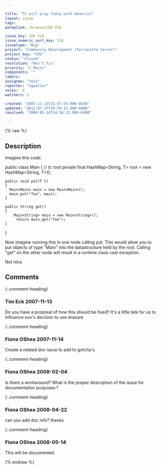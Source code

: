 ```yaml
---

title: "TC will play funny with Generics"
layout: issue
tags: 
permalink: /browse/CDV-516

issue_key: CDV-516
issue_numeric_sort_key: 516
issuetype: "Bug"
project: "Community Development (Terracotta Server)"
project_key: "CDV"
status: "Closed"
resolution: "Won't Fix"
priority: "2 Major"
components: ""
labels: 
assignee: "teck"
reporter: "tgautier"
votes:  0
watchers: 1

created: "2007-11-13T15:47:59.000-0500"
updated: "2012-07-27T19:59:13.000-0400"
resolved: "2008-05-14T14:58:33.000-0400"

---
```




{% raw %}



## Description

<div markdown="1" class="description">

Imagine this code:

public class Main<T>
 \{
    // tc root
    private final HashMap<String, T> root = new HashMap<String, T>();
 
    public void put(T t)
    {
      Main<Main> main = new Main<Main>();
      main.put("foo", main);       
    }
 
    public String get() 
    {
        Main<String> main = new Main<String>();
         return main.get("foo");
    }
 \}

Now imagine running this in one node calling put.  This would allow you to put objects of type "Main" into the datastructure held by the root.  Calling "get" on the other node will result in a runtime class cast exception.

Not nice.

</div>

## Comments


{:.comment-heading}
### **Tim Eck** <span class="date">2007-11-13</span>

<div markdown="1" class="comment">

Do you have a proposal of how this should be fixed? It's a little late for us to influence sun's decision to use erasure


</div>


{:.comment-heading}
### **Fiona OShea** <span class="date">2007-11-14</span>

<div markdown="1" class="comment">

Create a related doc issue to add to gotcha's

</div>


{:.comment-heading}
### **Fiona OShea** <span class="date">2008-02-04</span>

<div markdown="1" class="comment">

Is there a workaround? What is the proper description of the issue for documentation purposes:?

</div>


{:.comment-heading}
### **Fiona OShea** <span class="date">2008-04-22</span>

<div markdown="1" class="comment">

can you add doc info? thanks

</div>


{:.comment-heading}
### **Fiona OShea** <span class="date">2008-05-14</span>

<div markdown="1" class="comment">

This will be documented.

</div>



{% endraw %}
